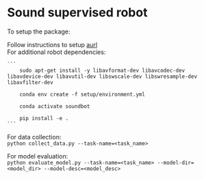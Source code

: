 # Sound supervised robot
To setup the package:<br>

Follow instructions to setup [aurl](https://github.com/abitha-thankaraj/audio-robot-learning)<br>
For additional robot dependencies:
    
    ```
        sudo apt-get install -y libavformat-dev libavcodec-dev libavdevice-dev libavutil-dev libswscale-dev libswresample-dev libavfilter-dev

        conda env create -f setup/environment.yml

        conda activate soundbot

        pip install -e .
    ```

For data collection:<br>
    ```
        python collect_data.py --task-name=<task_name>
    ```

For model evaluation:<br>
    ```
        python evaluate_model.py --task-name=<task_name> --model-dir=<model_dir> --model-desc=<model_desc>
    ```

